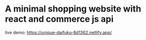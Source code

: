 # A minimal shopping website with react and commerce js api

live demo: https://unique-daifuku-8d1362.netlify.app/
